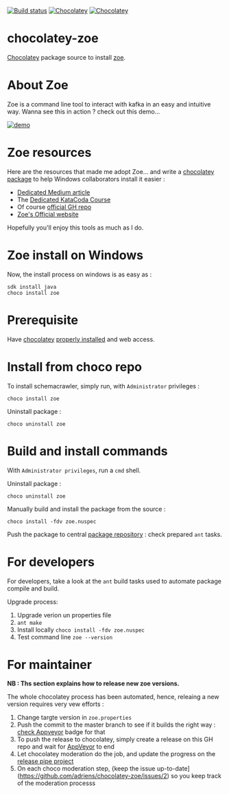 [![Build status](https://ci.appveyor.com/api/projects/status/9q0etvjntfvth34b?svg=true)](https://ci.appveyor.com/project/adriens/chocolatey-zoe)
[![Chocolatey](https://img.shields.io/chocolatey/v/zoe.svg)](https://chocolatey.org/packages/zoe)
[![Chocolatey](https://img.shields.io/chocolatey/dt/zoe.svg)](https://chocolatey.org/packages/zoe)


# chocolatey-zoe

[Chocolatey](https://chocolatey.org) package source to install [zoe](https://adevinta.github.io/zoe/).

# About Zoe

Zoe is a command line tool to interact with kafka in an easy and intuitive way. Wanna see this in action ? check out
this demo...

[![demo](https://asciinema.org/a/vSDNcUUaMMBkWxCSDD8u3s0No.svg)](https://asciinema.org/a/vSDNcUUaMMBkWxCSDD8u3s0No?speed=2.5&rows=35)

# Zoe resources

Here are the resources that made me adopt Zoe... and write a [chocolatey package](https://community.chocolatey.org/packages/zoe/) to help Windows collaborators install it easier :

- [Dedicated Medium article](https://medium.com/adevinta-tech-blog/zoe-the-kafka-cli-for-humans-3e01584d0d3f)
- The [Dedicated KataCoda Course](https://www.katacoda.com/wlezzar/courses/zoe)
- Of course [official GH repo](https://github.com/adevinta/zoe)
- [Zoe's Official website](https://adevinta.github.io/zoe/)

Hopefully you'll enjoy this tools as much as I do.


# Zoe install on Windows

Now, the install process on windows is as easy as :

```
sdk install java
choco install zoe
```

# Prerequisite

Have [chocolatey](https://chocolatey.org/) [properly installed](https://chocolatey.org/install) and web access.


# Install from choco repo

To install schemacrawler, simply run, with ```Administrator``` privileges :

```
choco install zoe
```

Uninstall package :

```
choco uninstall zoe
```




# Build and install commands

With ```Administrator privileges```, run a ```cmd``` shell.

Uninstall package :

```
choco uninstall zoe
```

Manually build and install the package from the source :

```
choco install -fdv zoe.nuspec
```

Push the package to central [package repository](https://chocolatey.org/packages) : check prepared `ant` tasks.

# For developers

For developers, take a look at the ```ant``` build tasks used to automate package compile and build.

Upgrade process:

1. Upgrade verion un properties file
2. `ant make`
3. Install locally `choco install -fdv zoe.nuspec`
4. Test command line `zoe --version`

# For maintainer

**NB : Ths section explains how to release new zoe versions.**

The whole chocolatey process has been automated, hence, releaing a new version requires very vew efforts :

1. Change targte version in `zoe.properties`
2. Push the commit to the master branch to see if it builds the right way : [check Appveyor](https://ci.appveyor.com/project/adriens/chocolatey-zoe) badge for that
3. To push the release to chocolatey, simply create a release on this GH repo and wait for [AppVeyor](https://ci.appveyor.com/project/adriens/chocolatey-zoe) to end
4. Let chocolatey moderation do the job, and update the progress on the [release pipe project](https://github.com/adriens/chocolatey-zoe/projects/1)
5. On each choco moderation step, {keep the issue up-to-date](https://github.com/adriens/chocolatey-zoe/issues/2) so you keep track of the moderation processs 

